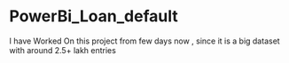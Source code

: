 # PowerBi_Loan_default
I have Worked On this project from few days now , since it is a big dataset with around 2.5+ lakh entries
